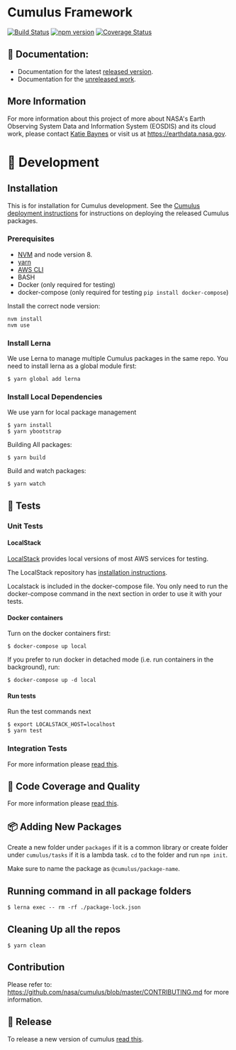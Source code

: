 # Cumulus Framework

[![Build Status](https://travis-ci.org/nasa/cumulus.svg?branch=master)](https://travis-ci.org/nasa/cumulus)
[![npm version](https://badge.fury.io/js/%40cumulus%2Fapi.svg)](https://badge.fury.io/js/%40cumulus%2Fapi)
[![Coverage Status](https://coveralls.io/repos/github/nasa/cumulus/badge.svg?branch=master)](https://coveralls.io/github/nasa/cumulus?branch=master)

## 📖 Documentation:

- Documentation for the latest [released version](https://nasa.github.io/cumulus).
- Documentation for the [unreleased work](https://nasa.github.io/cumulus/docs/next/cumulus-docs-readme).

## More Information

For more information about this project of more about NASA's Earth Observing System Data and Information System (EOSDIS) and its cloud work, please contact [Katie Baynes](mailto:katie.baynes@nasa.gov) or visit us at https://earthdata.nasa.gov.

# 🔨 Development

## Installation

This is for installation for Cumulus development. See the [Cumulus deployment instructions](https://nasa.github.io/cumulus/docs/deployment/deployment-readme) for instructions on deploying the released Cumulus packages.

### Prerequisites

* [NVM](https://github.com/creationix/nvm) and node version 8.
* [yarn](https://yarnpkg.com/en/)
* [AWS CLI](http://docs.aws.amazon.com/cli/latest/userguide/installing.html)
* BASH
* Docker (only required for testing)
* docker-compose (only required for testing `pip install docker-compose`)

Install the correct node version:

```
nvm install
nvm use
```

### Install Lerna

We use Lerna to manage multiple Cumulus packages in the same repo. You need to install lerna as a global module first:

    $ yarn global add lerna

### Install Local Dependencies

We use yarn for local package management

    $ yarn install
    $ yarn ybootstrap

Building All packages:

    $ yarn build

Build and watch packages:

    $ yarn watch

## 📝 Tests

### Unit Tests

#### LocalStack

[LocalStack](https://github.com/localstack/localstack) provides local versions of most AWS services for testing.

The LocalStack repository has [installation instructions](https://github.com/localstack/localstack#installing).

Localstack is included in the docker-compose file. You only need to run the docker-compose command in the next section in order to use it with your tests.

#### Docker containers

Turn on the docker containers first:

    $ docker-compose up local

If you prefer to run docker in detached mode (i.e. run containers in the background), run:

    $ docker-compose up -d local

#### Run tests

Run the test commands next

    $ export LOCALSTACK_HOST=localhost
    $ yarn test

### Integration Tests

For more information please [read this](docs/development/integration-tests.md).

## 🔦 Code Coverage and Quality

For more information please [read this](docs/development/quality-and-coverage.md).

## 📦 Adding New Packages

Create a new folder under `packages` if it is a common library or create folder under `cumulus/tasks` if it is a lambda task. `cd` to the folder and run `npm init`.

Make sure to name the package as `@cumulus/package-name`.

## Running command in all package folders

    $ lerna exec -- rm -rf ./package-lock.json

## Cleaning Up all the repos

    $ yarn clean

##  Contribution

Please refer to: https://github.com/nasa/cumulus/blob/master/CONTRIBUTING.md for more information.

## 🛒 Release

To release a new version of cumulus [read this](docs/development/release.md).
